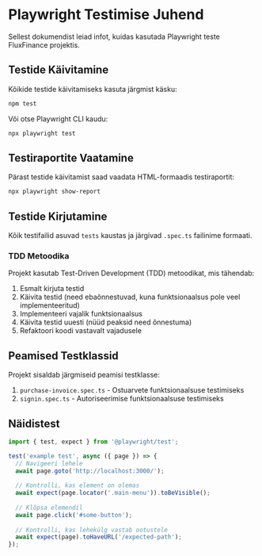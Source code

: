 # Playwright Testimise Juhend

Sellest dokumendist leiad infot, kuidas kasutada Playwright teste FluxFinance projektis.

## Testide Käivitamine

Kõikide testide käivitamiseks kasuta järgmist käsku:

```bash
npm test
```

Või otse Playwright CLI kaudu:

```bash
npx playwright test
```

## Testiraportite Vaatamine

Pärast testide käivitamist saad vaadata HTML-formaadis testiraportit:

```bash
npx playwright show-report
```

## Testide Kirjutamine

Kõik testifailid asuvad `tests` kaustas ja järgivad `.spec.ts` failinime formaati.

### TDD Metoodika

Projekt kasutab Test-Driven Development (TDD) metoodikat, mis tähendab:

1. Esmalt kirjuta testid
2. Käivita testid (need ebaõnnestuvad, kuna funktsionaalsus pole veel implementeeritud)
3. Implementeeri vajalik funktsionaalsus
4. Käivita testid uuesti (nüüd peaksid need õnnestuma)
5. Refaktoori koodi vastavalt vajadusele


## Peamised Testklassid

Projekt sisaldab järgmiseid peamisi testklasse:

1. `purchase-invoice.spec.ts` - Ostuarvete funktsionaalsuse testimiseks
2. `signin.spec.ts` - Autoriseerimise funktsionaalsuse testimiseks

## Näidistest

```typescript
import { test, expect } from '@playwright/test';

test('example test', async ({ page }) => {
  // Navigeeri lehele
  await page.goto('http://localhost:3000/');
  
  // Kontrolli, kas element on olemas
  await expect(page.locator('.main-menu')).toBeVisible();
  
  // Klõpsa elemendil
  await page.click('#some-button');
  
  // Kontrolli, kas lehekülg vastab ootustele
  await expect(page).toHaveURL('/expected-path');
});
```
